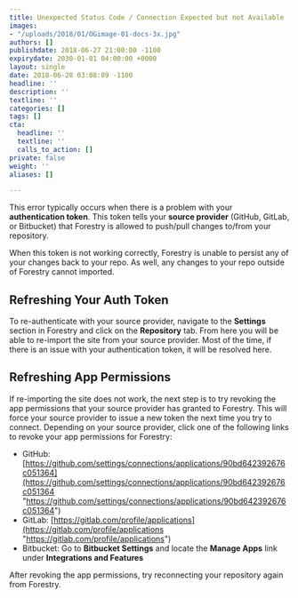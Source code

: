 ```yaml
---
title: Unexpected Status Code / Connection Expected but not Available
images:
- "/uploads/2018/01/OGimage-01-docs-3x.jpg"
authors: []
publishdate: 2018-06-27 21:00:00 -1100
expirydate: 2030-01-01 04:00:00 +0000
layout: single
date: 2018-06-28 03:08:09 -1100
headline: ''
description: ''
textline: ''
categories: []
tags: []
cta:
  headline: ''
  textline: ''
  calls_to_action: []
private: false
weight: ''
aliases: []

---
```

This error typically occurs when there is a problem with your **authentication token**. This token tells your **source provider** (GitHub, GitLab, or Bitbucket) that Forestry is allowed to push/pull changes to/from your repository.

When this token is not working correctly, Forestry is unable to persist any of your changes back to your repo. As well, any changes to your repo outside of Forestry cannot imported.

## Refreshing Your Auth Token

To re-authenticate with your source provider, navigate to the **Settings** section in Forestry and click on the **Repository** tab. From here you will be able to re-import the site from your source provider. Most of the time, if there is an issue with your authentication token, it will be resolved here.

## Refreshing App Permissions

If re-importing the site does not work, the next step is to try revoking the app permissions that your source provider has granted to Forestry. This will force your source provider to issue a new token the next time you try to connect. Depending on your source provider, click one of the following links to revoke your app permissions for Forestry:

* GitHub: [https://github.com/settings/connections/applications/90bd642392676c051364](https://github.com/settings/connections/applications/90bd642392676c051364 "https://github.com/settings/connections/applications/90bd642392676c051364")
* GitLab: [https://gitlab.com/profile/applications](https://gitlab.com/profile/applications "https://gitlab.com/profile/applications")
* Bitbucket: Go to **Bitbucket Settings** and locate the **Manage Apps** link under **Integrations and Features**

After revoking the app permissions, try reconnecting your repository again from Forestry.